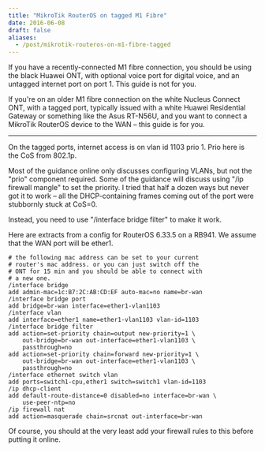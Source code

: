 ```yaml
---
title: "MikroTik RouterOS on tagged M1 Fibre"
date: 2016-06-08
draft: false
aliases:
  - /post/mikrotik-routeros-on-m1-fibre-tagged
---
```


If you have a recently-connected M1 fibre connection, you should be using the black Huawei ONT, with optional voice port for digital voice, and an untagged internet port on port 1. This guide is not for you.

If you're on an older M1 fibre connection on the white Nucleus Connect ONT, with a tagged port, typically issued with a white Huawei Residential Gateway or something like the Asus RT-N56U, and you want to connect a MikroTik RouterOS device to the WAN – this guide is for you.

<hr>

On the tagged ports, internet access is on vlan id 1103 prio 1. Prio here is the CoS from 802.1p.

Most of the guidance online only discusses configuring VLANs, but not the "prio" component required. Some of the guidance will discuss using "/ip firewall mangle" to set the priority. I tried that half a dozen ways but never got it to work – all the DHCP-containing frames coming out of the port were stubbornly stuck at CoS=0.

Instead, you need to use "/interface bridge filter" to make it work.

Here are extracts from a config for RouterOS 6.33.5 on a RB941. We assume that the WAN port will be ether1.

```
# the following mac address can be set to your current
# router's mac address. or you can just switch off the
# ONT for 15 min and you should be able to connect with
# a new one.
/interface bridge
add admin-mac=1c:B7:2C:AB:CD:EF auto-mac=no name=br-wan
/interface bridge port
add bridge=br-wan interface=ether1-vlan1103
/interface vlan
add interface=ether1 name=ether1-vlan1103 vlan-id=1103
/interface bridge filter
add action=set-priority chain=output new-priority=1 \
    out-bridge=br-wan out-interface=ether1-vlan1103 \
    passthrough=no
add action=set-priority chain=forward new-priority=1 \
    out-bridge=br-wan out-interface=ether1-vlan1103 \
    passthrough=no
/interface ethernet switch vlan
add ports=switch1-cpu,ether1 switch=switch1 vlan-id=1103
/ip dhcp-client
add default-route-distance=0 disabled=no interface=br-wan \
    use-peer-ntp=no
/ip firewall nat
add action=masquerade chain=srcnat out-interface=br-wan
```

Of course, you should at the very least add your firewall rules to this before putting it online.
